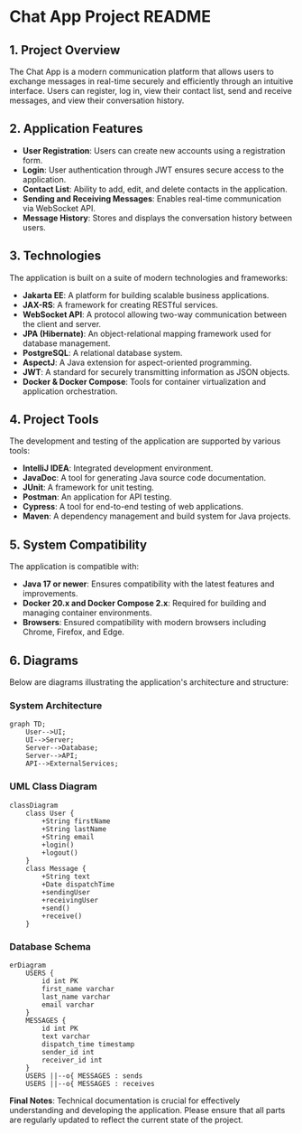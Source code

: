 # Chat App Project README

## 1. Project Overview

The Chat App is a modern communication platform that allows users to exchange messages in real-time securely and efficiently through an intuitive interface. Users can register, log in, view their contact list, send and receive messages, and view their conversation history.

## 2. Application Features

- **User Registration**: Users can create new accounts using a registration form.
- **Login**: User authentication through JWT ensures secure access to the application.
- **Contact List**: Ability to add, edit, and delete contacts in the application.
- **Sending and Receiving Messages**: Enables real-time communication via WebSocket API.
- **Message History**: Stores and displays the conversation history between users.

## 3. Technologies

The application is built on a suite of modern technologies and frameworks:

- **Jakarta EE**: A platform for building scalable business applications.
- **JAX-RS**: A framework for creating RESTful services.
- **WebSocket API**: A protocol allowing two-way communication between the client and server.
- **JPA (Hibernate)**: An object-relational mapping framework used for database management.
- **PostgreSQL**: A relational database system.
- **AspectJ**: A Java extension for aspect-oriented programming.
- **JWT**: A standard for securely transmitting information as JSON objects.
- **Docker & Docker Compose**: Tools for container virtualization and application orchestration.

## 4. Project Tools

The development and testing of the application are supported by various tools:

- **IntelliJ IDEA**: Integrated development environment.
- **JavaDoc**: A tool for generating Java source code documentation.
- **JUnit**: A framework for unit testing.
- **Postman**: An application for API testing.
- **Cypress**: A tool for end-to-end testing of web applications.
- **Maven**: A dependency management and build system for Java projects.

## 5. System Compatibility

The application is compatible with:

- **Java 17 or newer**: Ensures compatibility with the latest features and improvements.
- **Docker 20.x and Docker Compose 2.x**: Required for building and managing container environments.
- **Browsers**: Ensured compatibility with modern browsers including Chrome, Firefox, and Edge.

## 6. Diagrams

Below are diagrams illustrating the application's architecture and structure:

### System Architecture
```mermaid
graph TD;
    User-->UI;
    UI-->Server;
    Server-->Database;
    Server-->API;
    API-->ExternalServices;
```

### UML Class Diagram
```mermaid
classDiagram
    class User {
        +String firstName
        +String lastName
        +String email
        +login()
        +logout()
    }
    class Message {
        +String text
        +Date dispatchTime
        +sendingUser
        +receivingUser
        +send()
        +receive()
    }
```

### Database Schema
```mermaid
erDiagram
    USERS {
        id int PK
        first_name varchar
        last_name varchar
        email varchar
    }
    MESSAGES {
        id int PK
        text varchar
        dispatch_time timestamp
        sender_id int
        receiver_id int
    }
    USERS ||--o{ MESSAGES : sends
    USERS ||--o{ MESSAGES : receives
```

**Final Notes**: Technical documentation is crucial for effectively understanding and developing the application. Please ensure that all parts are regularly updated to reflect the current state of the project.